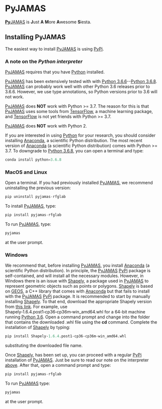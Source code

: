 # PyJAMAS

[**Py**JAMAS](https://bitbucket.org/rfg_lab/pyjamas/src/master/) is **J**ust **A** **M**ore **A**wesome **S**iesta.

## Installing PyJAMAS
The easiest way to install [PyJAMAS](https://bitbucket.org/rfg_lab/pyjamas/src/master/) is using [PyPi](https://pypi.org/project/pyjamas-rfglab/). 

### A note on the *Python interpreter*
[PyJAMAS](https://bitbucket.org/rfg_lab/pyjamas/src/master/) requires that you have [Python](https://www.python.org/downloads/) installed.  

[PyJAMAS](https://bitbucket.org/rfg_lab/pyjamas/src/master/) has been extensively tested with with [Python 3.6.6](https://www.python.org/downloads/release/python-366/)--[Python 3.6.8](https://www.python.org/downloads/release/python-368/). [PyJAMAS](https://bitbucket.org/rfg_lab/pyjamas/src/master/) can probably work well with other Python 3.6 releases prior to 3.6.6. However, we use type annotations, so Python versions prior to 3.6 will not work.  

[PyJAMAS](https://bitbucket.org/rfg_lab/pyjamas/src/master/) does **NOT** work with Python >= 3.7. The reason for this is that [PyJAMAS](https://bitbucket.org/rfg_lab/pyjamas/src/master/) uses some tools from [TensorFlow](https://www.tensorflow.org/), a machine learning package, and [TensorFlow](https://www.tensorflow.org/) is not yet friends with Python >= 3.7.  

[PyJAMAS](https://bitbucket.org/rfg_lab/pyjamas/src/master/) does **NOT** work with Python 2. 

If you are interested in using [Python](https://www.python.org/downloads/) for your research, you should consider installing [Anaconda](https://www.anaconda.com/distribution/#download-section), a scientific Python distribution. The most recent version of [Anaconda](https://www.anaconda.com/distribution/#download-section) (a scientific Python distribution) comes with Python >= 3.7. To downgrade to [Python 3.6.8](https://www.python.org/downloads/release/python-368/), you can open a terminal and type:  

```python
conda install python=3.6.8
```

### MacOS and Linux
Open a terminal. If you had previously installed [PyJAMAS](https://bitbucket.org/rfg_lab/pyjamas/src/master/), we recommend uninstalling the previous version:

```python
pip uninstall pyjamas-rfglab
```
 
To install [PyJAMAS](https://bitbucket.org/rfg_lab/pyjamas/src/master/), type:  

```python
pip install pyjamas-rfglab
```

To run [PyJAMAS](https://bitbucket.org/rfg_lab/pyjamas/src/master/), type:  

```python
pyjamas
```

at the user prompt.  

### Windows
We recommend that, before installing [PyJAMAS](https://bitbucket.org/rfg_lab/pyjamas/src/master/), you install [Anaconda](https://www.anaconda.com/distribution/#download-section) (a scientific Python distribution). In principle, the [PyJAMAS](https://bitbucket.org/rfg_lab/pyjamas/src/master/) [PyPi](https://pypi.org/project/pyjamas-rfglab/) package is self-contained, and will install all the necessary modules. However, in Windows there is an issue with [Shapely](https://pypi.org/project/Shapely/), a package used in [PyJAMAS](https://bitbucket.org/rfg_lab/pyjamas/src/master/) to represent geometric objects such as points or polygons. [Shapely](https://pypi.org/project/Shapely/) is based on [GEOS](https://trac.osgeo.org/geos/), a C++ library that comes with [Anaconda](https://www.anaconda.com/distribution/#download-section) but that fails to install with the [PyJAMAS](https://bitbucket.org/rfg_lab/pyjamas/src/master/) [PyPi](https://pypi.org/project/pyjamas-rfglab/) package. It is recommended to start by manually installing [Shapely](https://pypi.org/project/Shapely/). To that end, download the appropriate Shapely version from [this link](https://www.lfd.uci.edu/~gohlke/pythonlibs/#shapely). For example, use  Shapely‑1.6.4.post1‑cp36‑cp36m‑win_amd64.whl for a 64-bit machine running [Python 3.6]((https://www.python.org/downloads/release/python-368/)). Open a command prompt and change into the folder that contains the downloaded .whl file using the **cd** command. Complete the installation of [Shapely](https://pypi.org/project/Shapely/) by typing:

```python
pip install Shapely‑1.6.4.post1‑cp36‑cp36m‑win_amd64.whl
```
substituting the downloaded file name.


Once [Shapely](https://pypi.org/project/Shapely/), has been set up, you can proceed with a regular [PyPi](https://pypi.org/project/pyjamas-rfglab/) installation of [PyJAMAS](https://bitbucket.org/rfg_lab/pyjamas/src/master/). Just be sure to read our note on the interpreter [above](#a-note-on-the-interpreter). After that, open a command prompt and type:  

```python
pip install pyjamas-rfglab
```

To run [PyJAMAS](https://bitbucket.org/rfg_lab/pyjamas/src/master/) type:  

```python
pyjamas
```

at the user prompt.  

